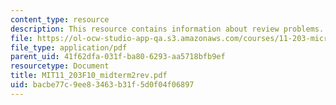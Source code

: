 ```yaml
---
content_type: resource
description: This resource contains information about review problems.
file: https://ol-ocw-studio-app-qa.s3.amazonaws.com/courses/11-203-microeconomics-fall-2010/bacbe77c9ee83463b31f5d0f04f06897_MIT11_203F10_midterm2rev.pdf
file_type: application/pdf
parent_uid: 41f62dfa-031f-ba80-6293-aa5718bfb9ef
resourcetype: Document
title: MIT11_203F10_midterm2rev.pdf
uid: bacbe77c-9ee8-3463-b31f-5d0f04f06897
---
```

